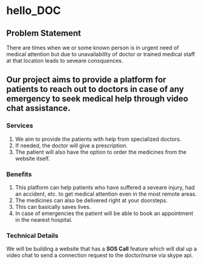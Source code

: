 # hello_DOC

## Problem Statement
There are times when we or some known person is in urgent need of medical attention but due to unavailability of doctor or trained medical staff at that location leads to seveare consquences.

Our project aims to provide a platform for patients to reach out to doctors in case of any emergency to seek medical help through video chat assistance. 
---

### Services
1. We aim to provide the patients with help from specialized doctors.
2. If needed, the doctor will give a prescription.
3. The patient will also have the option to order the medicines from the website itself. 

### Benefits
1. This platform can help patients who have suffered a seveare injury, had an accident, etc. to get medical attention even in the most remote areas.
2. The medicines can also be delivered right at your doorsteps. 
3. This can basically saves lives. 
4. In case of emergencies the patient will be able to book an appointment in the nearest hospital.

### Technical Details

We will be building a website that has a **SOS Call** feature which will dial up a video chat to send a connection request to the doctor/nurse via skype api. 


